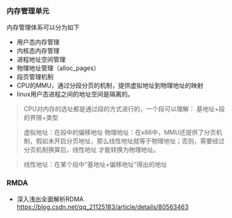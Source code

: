 ### 内存管理单元
内存管理体系可以分为如下
- 用户态内存管理
- 内核态内存管理
- 进程地址空间管理
- 物理地址管理（alloc_pages）
- 段页管理机制
- CPU的MMU，通过分段分页的机制，提供虚拟地址到物理地址的映射
- linux用户态进程之间的地址空间是隔离的。
> CPU对内存的选址都是通过段的方式进行的，一个段可以理解：
基地址+段的界限+类型

> 虚拟地址：在段中的偏移地址
> 物理地址：在x86中，MMU还提供了分页机制，假如未开启分页地址，那么线性地址就等于物理地址；否则，需要经过分页机制换算后，线性地址 才能转换为物理地址。

> 线性地址：在某个段中“基地址+偏移地址”得出的地址
### RMDA
- 深入浅出全面解析RDMA https://blog.csdn.net/qq_21125183/article/details/80563463